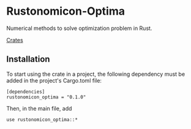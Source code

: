 # Rustonomicon-Optima

Numerical methods to solve optimization problem in Rust.

[Crates](https://crates.io/crates/rustonomicon_optima/0.1.1)

## Installation

To start using the crate in a project, the following dependency must be added in the project's Cargo.toml file:

```
[dependencies]
rustonomicon_optima = "0.1.0"
```

Then, in the main file, add
```
use rustonomicon_optima::*
```



